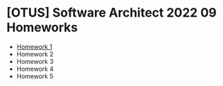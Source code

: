 # [OTUS] Software Architect 2022 09 Homeworks

 - [Homework 1](./homework_1/homework_1.md)
 - Homework 2
 - Homework 3
 - Homework 4
 - Homework 5
